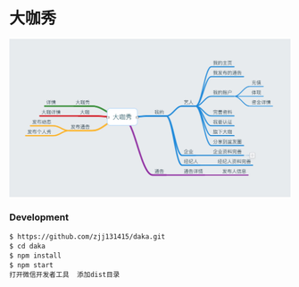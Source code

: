 # 大咖秀
![流程如图](/docs/1.png)

### Development
  ```bash
  $ https://github.com/zjj131415/daka.git
  $ cd daka
  $ npm install
  $ npm start
  打开微信开发者工具  添加dist目录
  ```
